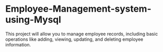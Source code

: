 # Employee-Management-system-using-Mysql
This project will allow you to manage employee records, including basic operations like adding, viewing, updating, and deleting employee information.
